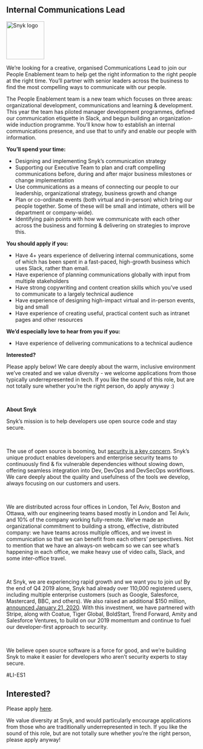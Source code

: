 Internal Communications Lead
---

<img src="https://res.cloudinary.com/snyk/image/upload/v1537345894/press-kit/brand/logo-black.png" width="100" alt="Snyk logo" />

<p><span style="font-weight: 400;">We’re looking for a creative, organised Communications Lead to join our People Enablement team to help get the right information to the right people at the right time. You’ll partner with senior leaders across the business to find the most compelling ways to communicate with our people.</span></p>
<p><span style="font-weight: 400;">The People Enablement team is a new team which focuses on three areas: organizational development, communications and learning &amp; development. This year the team has piloted manager development programmes, defined our communication etiquette in Slack, and begun building an organization-wide induction programme. You’ll know how to establish an internal communications presence, and use that to unify and enable our people with information.</span></p>
<p><strong>You’ll spend your time:</strong></p>
<ul>
<li style="font-weight: 400;"><span style="font-weight: 400;">Designing and implementing Snyk’s communication strategy</span></li>
<li><span style="font-weight: 400;">Supporting our Executive Team to plan and craft compelling communications before, during and after major business milestones or change implementation</span></li>
<li style="font-weight: 400;"><span style="font-weight: 400;">Use communications as a means of connecting our people to our leadership, organizational strategy, business growth and change</span></li>
<li><span style="font-weight: 400;">Plan or co-ordinate events (both virtual and in-person) which bring our people together. Some of these will be small and intimate, others will be department or company-wide).</span></li>
<li style="font-weight: 400;"><span style="font-weight: 400;">Identifying pain points with how we communicate with each other across the business and forming &amp; delivering on strategies to improve this.</span></li>
</ul>
<p><strong>You should apply if you:</strong></p>
<ul>
<li style="font-weight: 400;"><span style="font-weight: 400;">Have 4+ years experience of delivering internal communications, some of which has been spent in a fast-paced, high-growth business which uses Slack, rather than email.</span></li>
<li style="font-weight: 400;"><span style="font-weight: 400;">Have experience of planning communications globally with input from multiple stakeholders</span></li>
<li style="font-weight: 400;"><span style="font-weight: 400;">Have strong copywriting and content creation skills which you’ve used to communicate to a largely technical audience</span></li>
<li style="font-weight: 400;"><span style="font-weight: 400;">Have experience of designing high-impact virtual and in-person events, big and small</span></li>
<li style="font-weight: 400;"><span style="font-weight: 400;">Have experience of creating useful, practical content such as intranet pages and other resources</span></li>
</ul>
<p><strong>We’d especially love to hear from you if you:</strong></p>
<ul>
<li style="font-weight: 400;"><span style="font-weight: 400;">Have experience of delivering communications to a technical audience</span></li>
</ul>
<p><strong>Interested?</strong></p>
<p><span style="font-weight: 400;">Please apply below! We care deeply about the warm, inclusive environment we’ve created and we value diversity - we welcome applications from those typically underrepresented in tech. If you like the sound of this role, but are not totally sure whether you’re the right person, do apply anyway :)</span></p>
<p>&nbsp;</p>
<p><strong>About Snyk</strong></p>
<p><span style="font-weight: 400;">Snyk’s mission is to help developers use open source code and stay secure.&nbsp;</span></p>
<p>&nbsp;</p>
<p><span style="font-weight: 400;">The use of open source is booming, but </span><a href="https://snyk.io/blog/devsecops-insights-2020/"><span style="font-weight: 400;">security is a key concern</span></a><span style="font-weight: 400;">. Snyk’s unique product enables developers and enterprise security teams to continuously find &amp; fix vulnerable dependencies without slowing down, offering seamless integration into Dev, DevOps and DevSecOps workflows. We care deeply about the quality and usefulness of the tools we develop, always focusing on our customers and users.&nbsp;</span></p>
<p>&nbsp;</p>
<p><span style="font-weight: 400;">We are distributed across four offices in London, Tel Aviv, Boston and Ottawa, with our engineering teams based mostly in London and Tel Aviv, and 10% of the company working fully-remote. We’ve made an organizational commitment to building a strong, effective, distributed company: we have teams across multiple offices, and we invest in communication so that we can benefit from each others’ perspectives. Not to mention that we have an always-on webcam so we can see what’s happening in each office, we make heavy use of video calls, Slack, and some inter-office travel.</span></p>
<p>&nbsp;</p>
<p><span style="font-weight: 400;">At Snyk, we are experiencing rapid growth and we want you to join us! By the end of Q4 2019 alone, Snyk had already over 110,000 registered users, including multiple enterprise customers (such as Google, Salesforce, Mastercard, BBC, and others). We also raised an additional $150 million, </span><a href="https://snyk.io/blog/snyk-closes-150m/"><span style="font-weight: 400;">announced January 21, 2020</span></a><span style="font-weight: 400;">. With this investment, we have partnered with Stripe, along with Coatue, Tiger Global, BoldStart, Trend Forward, Amity and Salesforce Ventures, to build on our 2019 momentum and continue to fuel our developer-first approach to security.&nbsp;</span></p>
<p>&nbsp;</p>
<p><span style="font-weight: 400;">We believe open source software is a force for good, and we’re building Snyk to make it easier for developers who aren’t security experts to stay secure.</span></p>
<p>#LI-ES1</p>

Interested?
---

Please apply [here](https://boards.greenhouse.io/snyk/jobs/4837501002#app).

We value diversity at Snyk, and would particularly encourage applications from those who are traditionally underrepresented in tech.
If you like the sound of this role, but are not totally sure whether you’re the right person, please apply anyway!
